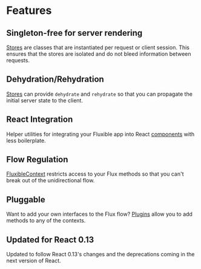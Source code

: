 # Features

## Singleton-free for server rendering

[Stores](api/Stores.md) are classes that are instantiated per request or client session. This ensures that the stores are isolated and do not bleed information between requests.

## Dehydration/Rehydration

[Stores](api/Stores.md) can provide `dehydrate` and `rehydrate` so that you can propagate the initial server state to the client.

## React Integration

Helper utilities for integrating your Fluxible app into React [components](api/Components.md) with less boilerplate.

## Flow Regulation

[FluxibleContext](api/FluxibleContext.md) restricts access to your Flux methods so that you can't break out of the unidirectional flow.

## Pluggable

Want to add your own interfaces to the Flux flow? [Plugins](api/Plugins.md) allow you to add methods to any of the contexts.

## Updated for React 0.13

Updated to follow React 0.13's changes and the deprecations coming in the next version of React.
